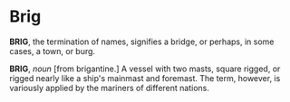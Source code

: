 # Brig

**BRIG**, the termination of names, signifies a bridge, or perhaps, in some cases, a town, or burg.

**BRIG**, _noun_ \[from brigantine.\] A vessel with two masts, square rigged, or rigged nearly like a ship's mainmast and foremast. The term, however, is variously applied by the mariners of different nations.